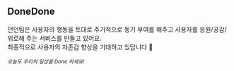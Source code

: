 ## DoneDone

던던팀은 사용자의 행동을 토대로 주기적으로 동기 부여를 해주고 사용자를 응원/공감/위로해 주는 서비스를 만들고 있어요.  
최종적으로 사용자의 자존감 향상을 기대하고 있답니다 🥰

<sub>*오늘도 우리의 일상을 Done 하세요!*</sub>
